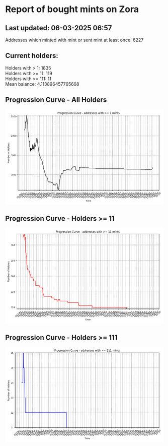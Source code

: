 # Report of bought mints on Zora
## Last updated: 06-03-2025 06:57
Addresses which minted with mint or sent mint at least once: 6227

## Current holders:
Holders with > 1: 1835  
Holders with >= 11: 119  
Holders with >= 111: 11  
Mean balance: 4.113896457765668  

## Progression Curve - All Holders
![addresses with >= 1 mint](progression_curve_all.png)
## Progression Curve - Holders >= 11
![addresses with >= 11 mints](progression_curve_gt_11.png)
## Progression Curve - Holders >= 111
![addresses with >= 111 mints](progression_curve_gt_111.png)
